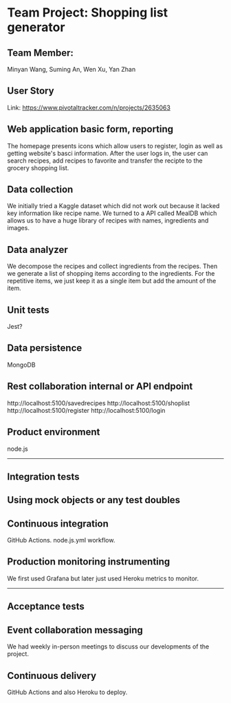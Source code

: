 # Team Project: Shopping list generator

## Team Member:

Minyan Wang, Suming An, Wen Xu, Yan Zhan

## User Story

Link:  https://www.pivotaltracker.com/n/projects/2635063 

## Web application basic form, reporting
The homepage presents icons which allow users to register, login as well as getting website's basci information.
After the user logs in, the user can search recipes, add recipes to favorite and transfer the recipte to the grocery shopping list.

## Data collection
We initially tried a Kaggle dataset which did not work out because it lacked key information like recipe name. We turned to a API called MealDB which allows us to have a 
huge library of recipes with names, ingredients and images.
 
## Data analyzer
We decompose the recipes and collect ingredients from the recipes.
Then we generate a list of shopping items according to the ingredients.
For the repetitive items, we just keep it as a single item but add the amount of the item.

## Unit tests
Jest?

## Data persistence
MongoDB

## Rest collaboration internal or API endpoint
http://localhost:5100/savedrecipes
http://localhost:5100/shoplist
http://localhost:5100/register
http://localhost:5100/login

## Product environment
node.js

---

## Integration tests

## Using mock objects or any test doubles

## Continuous integration
GitHub Actions. node.js.yml workflow.

## Production monitoring instrumenting
We first used Grafana but later just used Heroku metrics to monitor.

---

## Acceptance tests

## Event collaboration messaging
We had weekly in-person meetings to discuss our developments of the project.

## Continuous delivery
GitHub Actions and also Heroku to deploy.

